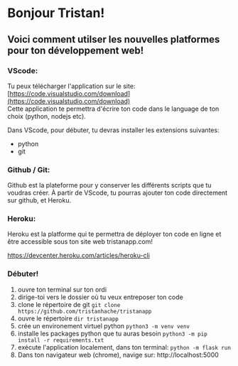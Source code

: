 # Bonjour Tristan!  
## Voici comment utilser les nouvelles platformes pour ton développement web!  
  
### VScode:  
Tu peux télécharger l'application sur le site: [https://code.visualstudio.com/download](https://code.visualstudio.com/download)  
Cette application te permettra d'écrire ton code dans le language de ton choix (python, nodejs etc).  
  
Dans VScode, pour débuter, tu devras installer les extensions suivantes:  
- python  
- git  
  
### Github / Git:  
Github est la plateforme pour y conserver les différents scripts que tu voudras créer. À partir de VScode, tu pourras ajouter ton code directement sur github, et Heroku.  



  
### Heroku:
Heroku est la platforme qui te permettra de déployer ton code en ligne et être accessible sous ton site web tristanapp.com!

https://devcenter.heroku.com/articles/heroku-cli


### Débuter!

1. ouvre ton terminal sur ton ordi
2. dirige-toi vers le dossier où tu veux entreposer ton code
3. clone le répertoire de git
	 `git clone https://github.com/tristanhache/tristanapp`	
4. ouvre le répertoire
	`dir tristanapp`
5. crée un environement virtuel python
	`python3 -m venv venv`
6. installe les packages python que tu auras besoin
	`python3 -m pip install -r requirements.txt`
7. exécute l'application localement, dans ton terminal:
	`python -m flask run`
8. Dans ton navigateur web (chrome), navige sur:
	 http://localhost:5000

